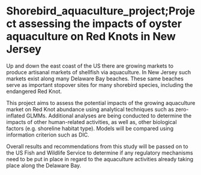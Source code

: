 # Shorebird_aquaculture_project;Project assessing the impacts of oyster aquaculture on Red Knots in New Jersey

Up and down the east coast of the US there are growing markets to produce artisanal markets of shellfish via aquaculture. In New Jersey 
such markets exist along many Delaware Bay beaches. These same beaches serve as important stopover sites for many shorebird species, 
including the endangered Red Knot. 

This project aims to assess the potential impacts of the growing aquaculture market on Red Knot abundance using analytical techniques
such as zero-inflated GLMMs. Additional analyses are being conducted to determine the impacts of other human-related activities, as well as,
other biological factors (e.g. shoreline habitat type). Models will be compared using information criterion such as DIC. 

Overall results and recommendations from this study will be passed on to the US Fish and Wildlife Service to determine if any regulatory
mechanisms need to be put in place in regard to the aquaculture activities already taking place along the Delaware Bay. 
